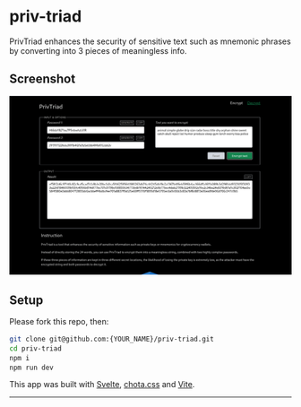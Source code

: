 # priv-triad

PrivTriad enhances the security of sensitive text such as mnemonic phrases by converting into 3 pieces of meaningless info.

## Screenshot

![](public/img/PrivTriad-Screenshot.png)


## Setup

Please fork this repo, then:

```sh
git clone git@github.com:{YOUR_NAME}/priv-triad.git
cd priv-triad
npm i
npm run dev
```

This app was built with [Svelte](https://svelte.dev/), [chota.css](https://jenil.github.io/chota/) and [Vite](https://vitejs.dev/).

---
